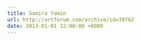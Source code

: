 ```yaml
---
title: Samira Yamin
url: http://artforum.com/archive/id=39762
date: 2013-01-01 12:00:00 +0000
---
```

